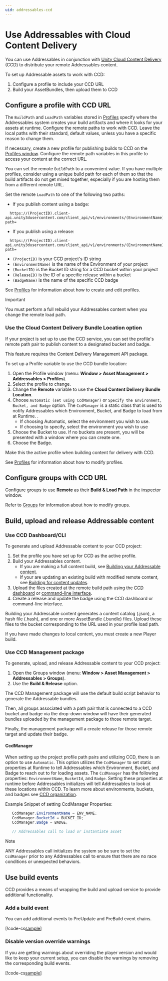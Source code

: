 ```yaml
---
uid: addressables-ccd
---
```


# Use Addressables with Cloud Content Delivery

You can use Addressables in conjunction with [Unity Cloud Content Delivery](https://docs.unity.com/ccd/UnityCCD.html) (CCD) to distribute your remote Addressables content.

To set up Addressable assets to work with CCD:
1. Configure a profile to include your CCD URL
2. Build your AssetBundles, then upload them to CCD

## Configure a profile with CCD URL

The `BuildPath` and `LoadPath` variables stored in [Profiles](profiles-create.md) specify where the Addressables system creates your build artifacts and where it looks for your assets at runtime. Configure the remote paths to work with CCD. Leave the local paths with their standard, default values, unless you have a specific reason to change them.

If necessary, create a new profile for publishing builds to CCD on the [Profiles window](addressables-profiles-window.md). Configure the remote path variables in this profile to access your content at the correct URL.

You can set the remote `BuildPath` to a convenient value. If you have multiple profiles, consider using a unique build path for each of them so that the build artifacts do not get mixed together, especially if you are hosting them from a different remote URL.

Set the remote `LoadPath` to one of the following two paths:

* If you publish content using a badge: 

```
  https://(ProjectID).client-api.unity3dusercontent.com/client_api/v1/environments/(EnvironmentName)/buckets/(BucketID)/release_by_badge/(BadgeName)/entry_by_path/content/?path=

```

* If you publish using a release: 

```
  https://(ProjectID).client-api.unity3dusercontent.com/client_api/v1/environments/(EnvironmentName)/buckets/(BucketID)/releases/(ReleaseID)/entry_by_path/content/?path=

```

* `(ProjectID)` is your CCD project's ID string
* `(EnvironmentName)` is the name of the Environment of your project
* `(BucketID)` is the Bucket ID string for a CCD bucket within your project
* `(ReleaseID)` is the ID of a specific release within a bucket
* `(BadgeName)` is the name of the specific CCD badge

See [Profiles](profiles-introduction.md) for information about how to create and edit profiles.

> [!IMPORTANT]
> You must perform a full rebuild your Addressables content when you change the remote load path.

### Use the Cloud Content Delivery Bundle Location option

If your project is set up to use the CCD service, you can set the profile's remote path pair to publish content to a designated bucket and badge.

This feature requires the Content Delivery Management API package.

To set up a Profile variable to use the CCD bundle location:

1. Open the Profile window (menu: __Window > Asset Management > Addressables > Profiles__).
2. Select the profile to change.
3. Change the __Remote__ variable to use the __Cloud Content Delivery__ __Bundle Location__.
4. Choose `Automatic (set using CcdManager)` or `Specify the Environment, Bucket, and Badge` option. The `CcdManager` is a static class that is used to notify Addressables which Environment, Bucket, and Badge to load from at Runtime. .
   * If choosing Automatic, select the environment you wish to use.
   * If choosing to specify, select the environment you wish to use
5. Choose the Bucket to use. If no buckets are present, you will be presented with a window where you can create one.
6. Choose the Badge.

Make this the active profile when building content for delivery with CCD.

See [Profiles](profiles-introduction.md) for information about how to modify profiles.

## Configure groups with CCD URL

Configure groups to use __Remote__ as their __Build & Load Path__ in the inspector window.

Refer to [Groups](Groups.md) for information about how to modify groups.

## Build, upload and release Addressable content

### Use CCD Dashboard/CLI

To generate and upload Addressable content to your CCD project:

1. Set the profile you have set up for CCD as the active profile.
2. Build your Addressables content. 
   * If you are making a full content build, see [Building your Addressable content](builds-full-build.md).
   * If your are updating an existing build with modified remote content, see [Building for content updates](content-update-build-create.md).
3. Upload the files created at the remote build path using the [CCD dashboard](https://docs.unity.com/ccd/Content/UnityCCDDashboard.htm) or [command-line interface](https://docs.unity.com/ccd/Content/UnityCCDCLI.htm).
4. Create a release and update the badge using the CCD dashboard or command-line interface.

Building your Addressable content generates a content catalog  (.json), a hash file (.hash), and one or more AssetBundle (.bundle) files. Upload these files to the bucket corresponding to the URL used in your profile load path.

If you have made changes to local content, you must create a new Player build.

### Use CCD Management package

To generate, upload, and release Addressable content to your CCD project:

1. Open the Groups window (menu: __Window > Asset Management > Addressables > Groups__).
2. Use the __Build & Release__ option.

The CCD Management package will use the default build script behavior to generate the Addressable bundles.

Then, all groups associated with a path pair that is connected to a CCD bucket and badge via the drop-down window will have their generated bundles uploaded by the management package to those remote target.

Finally, the management package will a create release for those remote target and update their badge.

#### CcdManager

When setting up the project profile path pairs and utilizing CCD, there is an option to use `Automatic`. This option utilizes the `CcdManager` to set static properties at Runtime to tell Addressables which Environment, Bucket, and Badge to reach out to for loading assets. The `CcdManager` has the following properties: `EnvironmentName`, `BucketId`, and `Badge`. Setting these properties at runtime before Addressables initializes will tell Addressables to look at these locations within CCD. To learn more about environments, buckets, and badges see [CCD organization](https://docs.unity.com/ccd/UnityCCD.html#CCD_organization).

Example Snippet of setting CcdManager Properties:
```c#
   CcdManager.EnvironmentName = ENV_NAME;
   CcdManager.BucketId = BUCKET_ID;
   CcdManager.Badge = BADGE;

   // Addressables call to load or instantiate asset
```
>[!Note]
> ANY Addressables call initializes the system so be sure to set the `CcdManager` prior to any Addressables call to ensure that there are no race conditions or unexpected behaviors.

## Use build events
CCD provides a means of wrapping the build and upload service to provide additional functionality.

### Add a build event
You can add additional events to PreUpdate and PreBuild event chains.

[!code-cs[sample](../Tests/Editor/DocExampleCode/PrintBucketInformation.cs#SAMPLE)]

### Disable version override warnings
If you are getting warnings about overriding the player version and would like to keep your current setup, you can disable the warnings by removing the corresponding build events.

[!code-cs[sample](../Tests/Editor/DocExampleCode/DisableBuildWarnings.cs#SAMPLE)]
